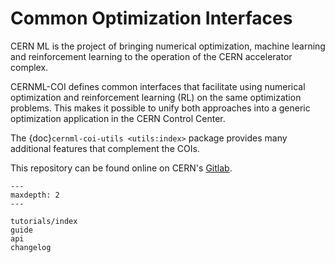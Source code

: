 # Common Optimization Interfaces

CERN ML is the project of bringing numerical optimization, machine learning and
reinforcement learning to the operation of the CERN accelerator complex.

CERNML-COI defines common interfaces that facilitate using numerical
optimization and reinforcement learning (RL) on the same optimization problems.
This makes it possible to unify both approaches into a generic optimization
application in the CERN Control Center.

The {doc}`cernml-coi-utils <utils:index>` package provides many additional
features that complement the COIs.

This repository can be found online on CERN's
[Gitlab](https://gitlab.cern.ch/be-op-ml-optimization/cernml-coi/).

```{toctree}
---
maxdepth: 2
---

tutorials/index
guide
api
changelog
```
